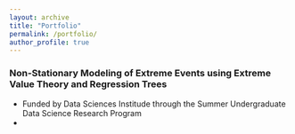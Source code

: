 ```yaml
---
layout: archive
title: "Portfolio"
permalink: /portfolio/
author_profile: true
---
```


### Non-Stationary Modeling of Extreme Events using Extreme Value Theory and Regression Trees

  - Funded by Data Sciences Institude through the Summer Undergraduate Data Science Research Program
  - 

